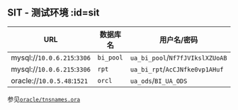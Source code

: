 ## SIT - 测试环境 :id=sit

| URL                         | 数据库名  | 用户名/密码                     |
| --------------------------- | --------- | ------------------------------- |
| mysql://`10.0.6.215`:`3306` | `bi_pool` | `ua_bi_pool`/`Nf7fJVIkslXZUoAB` |
| mysql://`10.0.6.215`:`3306` | `rpt`     | `ua_bi_rpt`/`AcCJNfke0vp1AHuf`  |
| oracle://`10.0.5.48`:`1521` | `orcl`    | `ua_ods`/`BI_UA_ODS`            |

参见[`oracle/tnsnames.ora`](/support/oracle/tnsnames.ora ':ignore')